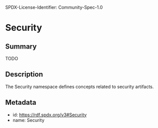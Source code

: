 SPDX-License-Identifier: Community-Spec-1.0

# Security

## Summary

TODO

## Description

The Security namespace defines concepts related to security artifacts.

## Metadata

- id: https://rdf.spdx.org/v3#Security
- name: Security

